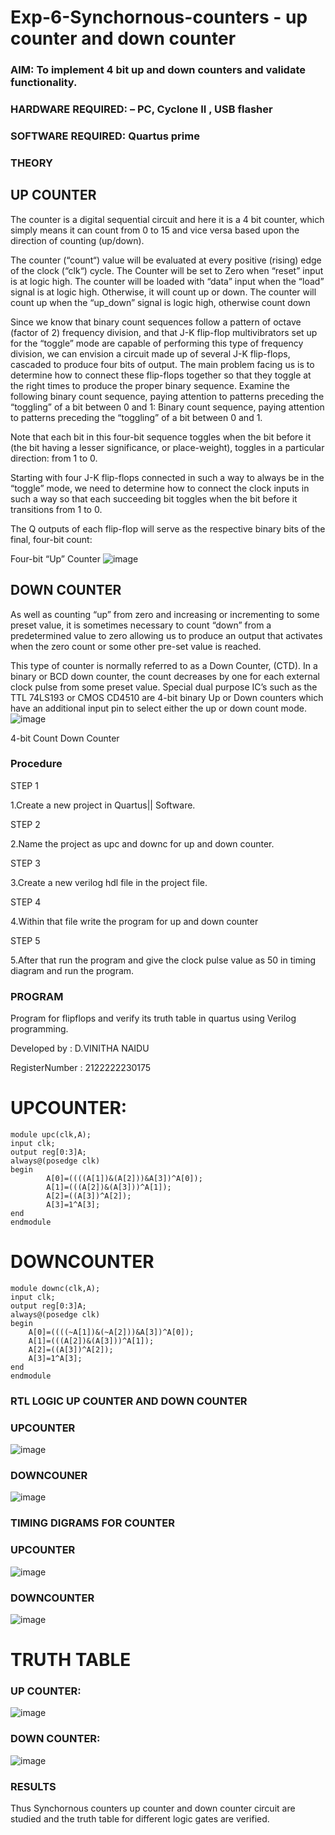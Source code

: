 # Exp-6-Synchornous-counters - up counter and down counter 
### AIM: To implement 4 bit up and down counters and validate  functionality.
### HARDWARE REQUIRED:  – PC, Cyclone II , USB flasher
### SOFTWARE REQUIRED:   Quartus prime
### THEORY 

## UP COUNTER 
The counter is a digital sequential circuit and here it is a 4 bit counter, which simply means it can count from 0 to 15 and vice versa based upon the direction of counting (up/down). 

The counter (“count“) value will be evaluated at every positive (rising) edge of the clock (“clk“) cycle.
The Counter will be set to Zero when “reset” input is at logic high.
The counter will be loaded with “data” input when the “load” signal is at logic high. Otherwise, it will count up or down.
The counter will count up when the “up_down” signal is logic high, otherwise count down

Since we know that binary count sequences follow a pattern of octave (factor of 2) frequency division, and that J-K flip-flop multivibrators set up for the “toggle” mode are capable of performing this type of frequency division, we can envision a circuit made up of several J-K flip-flops, cascaded to produce four bits of output.
The main problem facing us is to determine how to connect these flip-flops together so that they toggle at the right times to produce the proper binary sequence.
Examine the following binary count sequence, paying attention to patterns preceding the “toggling” of a bit between 0 and 1:
Binary count sequence, paying attention to patterns preceding the “toggling” of a bit between 0 and 1.

Note that each bit in this four-bit sequence toggles when the bit before it (the bit having a lesser significance, or place-weight), toggles in a particular direction: from 1 to 0.



 
 

Starting with four J-K flip-flops connected in such a way to always be in the “toggle” mode, we need to determine how to connect the clock inputs in such a way so that each succeeding bit toggles when the bit before it transitions from 1 to 0.

The Q outputs of each flip-flop will serve as the respective binary bits of the final, four-bit count:

 
 

Four-bit “Up” Counter
![image](https://user-images.githubusercontent.com/36288975/169644758-b2f4339d-9532-40c5-af40-8f4f8c942e2c.png)



## DOWN COUNTER 

As well as counting “up” from zero and increasing or incrementing to some preset value, it is sometimes necessary to count “down” from a predetermined value to zero allowing us to produce an output that activates when the zero count or some other pre-set value is reached.

This type of counter is normally referred to as a Down Counter, (CTD). In a binary or BCD down counter, the count decreases by one for each external clock pulse from some preset value. Special dual purpose IC’s such as the TTL 74LS193 or CMOS CD4510 are 4-bit binary Up or Down counters which have an additional input pin to select either the up or down count mode.
![image](https://user-images.githubusercontent.com/36288975/169644844-1a14e123-7228-4ed8-81a9-eb937dff4ac8.png)


4-bit Count Down Counter
### Procedure
STEP 1

1.Create a new project in Quartus|| Software.

STEP 2

2.Name the project as upc and downc for up and down counter.

STEP 3

3.Create a new verilog hdl file in the project file.

STEP 4

4.Within that file write the program for up and down counter

STEP 5

5.After that run the program and give the clock pulse value as 50 in timing diagram and run the program.



### PROGRAM 

Program for flipflops  and verify its truth table in quartus using Verilog programming.


Developed by : D.VINITHA NAIDU

RegisterNumber :  2122222230175
# UPCOUNTER:
```
module upc(clk,A);
input clk;
output reg[0:3]A;
always@(posedge clk)
begin
		A[0]=((((A[1])&(A[2]))&A[3])^A[0]);
		A[1]=(((A[2])&(A[3]))^A[1]);
		A[2]=((A[3])^A[2]);
		A[3]=1^A[3];
end
endmodule
```
# DOWNCOUNTER
```
module downc(clk,A);
input clk;
output reg[0:3]A;
always@(posedge clk)
begin
	A[0]=((((~A[1])&(~A[2]))&A[3])^A[0]);
	A[1]=(((A[2])&(A[3]))^A[1]);
	A[2]=((A[3])^A[2]);
	A[3]=1^A[3];
end
endmodule
```







### RTL LOGIC UP COUNTER AND DOWN COUNTER  
### UPCOUNTER
![image](https://github.com/VinithaNaidu/Exp-7-Synchornous-counters-/assets/121166004/c9f6d0a0-bdc8-49b8-88de-38cda38da1a1)
### DOWNCOUNER
![image](https://github.com/VinithaNaidu/Exp-7-Synchornous-counters-/assets/121166004/0ba254c9-c190-4aa7-8d8c-9b1564d6f01b)










### TIMING DIGRAMS FOR COUNTER  
### UPCOUNTER
![image](https://github.com/VinithaNaidu/Exp-7-Synchornous-counters-/assets/121166004/f325fbb8-a2b4-4353-8c04-284fe5e7e003)
### DOWNCOUNTER
![image](https://github.com/VinithaNaidu/Exp-7-Synchornous-counters-/assets/121166004/132ee75e-821c-4879-83fc-d417b5f8c226)
# TRUTH TABLE
### UP COUNTER:
![image](https://github.com/VinithaNaidu/Exp-7-Synchornous-counters-/assets/121166004/2a7fb11c-e6a6-43e9-bced-449888fd2c64)
### DOWN COUNTER:
![image](https://github.com/VinithaNaidu/Exp-7-Synchornous-counters-/assets/121166004/c00c3b8a-23a3-42b5-b599-dfbc96a2609e)







### RESULTS 
Thus Synchornous counters up counter and down counter circuit are studied and the truth table for different logic gates are verified.
